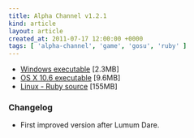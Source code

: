 ```yaml
---
title: Alpha Channel v1.2.1
kind: article
layout: article
created_at: 2011-07-17 12:00:00 +0000
tags: [ 'alpha-channel', 'game', 'gosu', 'ruby' ]
---
```


* [Windows executable](http://dl.dropbox.com/u/33370854/games/alpha_channel/alpha_channel_v1_2_1_WIN32.zip) [2.3MB]
* [OS X 10.6 executable](http://dl.dropbox.com/u/33370854/games/alpha_channel/alpha_channel_v1_2_1_OSX_10_6.zip) [9.6MB]
* [Linux - Ruby source](http://dl.dropbox.com/u/33370854/games/alpha_channel/alpha_channel_v1_2_1_SOURCE.zip) [155MB]

### Changelog

* First improved version after Lumum Dare.